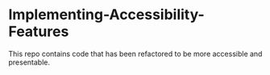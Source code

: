# Implementing-Accessibility-Features
This repo contains code that has been refactored to be more accessible and presentable.
